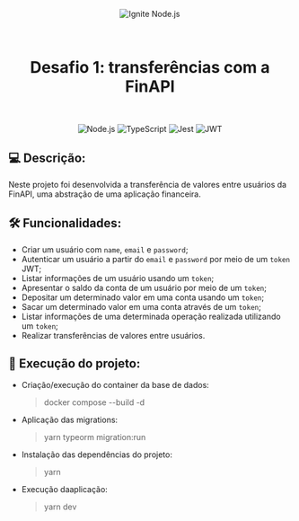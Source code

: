 <p align="center">
  <img src=".github/capa-ignite-nodejs.png" alt="Ignite Node.js">
</p>

<br>

<h1 align="center">
  Desafio 1: transferências com a FinAPI
</h1>

<br>

<p align="center">
  <img src="https://img.shields.io/badge/Node.js-339933?style=for-the-badge&logo=nodedotjs&logoColor=white" alt="Node.js">
  <img src="https://img.shields.io/badge/TypeScript-007ACC?style=for-the-badge&logo=typescript&logoColor=white" alt="TypeScript">
  <img src="https://img.shields.io/badge/Jest-C21325?style=for-the-badge&logo=jest&logoColor=white" alt="Jest">
  <img src="https://img.shields.io/badge/JWT-000000?style=for-the-badge&logo=JSON%20web%20tokens&logoColor=white" alt="JWT">
</p>

## :computer: Descrição:
Neste projeto foi desenvolvida a transferência de valores entre usuários da FinAPI, uma abstração de uma aplicação financeira.

## :hammer_and_wrench: Funcionalidades:
- Criar um usuário com `name`, `email` e `password`;
- Autenticar um usuário a partir do `email` e `password` por meio de um `token` JWT;
- Listar informações de um usuário usando um `token`;
- Apresentar o saldo da conta de um usuário por meio de um `token`;
- Depositar um determinado valor em uma conta usando um `token`;
- Sacar um determinado valor em uma conta através de um `token`;
- Listar informações de uma determinada operação realizada utilizando um `token`;
- Realizar transferências de valores entre usuários.

## :memo: Execução do projeto:
- Criação/execução do container da base de dados:
  > docker compose --build -d
- Aplicação das migrations:
  > yarn typeorm migration:run
- Instalação das dependências do projeto:
  > yarn
- Execução daaplicação:
  > yarn dev
